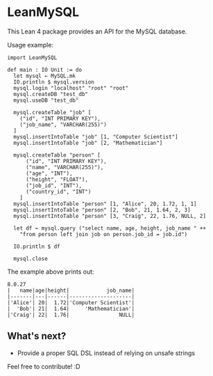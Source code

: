 # LeanMySQL

This Lean 4 package provides an API for the MySQL database.

Usage example:

```lean
import LeanMySQL

def main : IO Unit := do
  let mysql ← MySQL.mk
  IO.println $ mysql.version
  mysql.login "localhost" "root" "root"
  mysql.createDB "test_db"
  mysql.useDB "test_db"

  mysql.createTable "job" [
    ("id", "INT PRIMARY KEY"),
    ("job_name", "VARCHAR(255)")
  ]
  mysql.insertIntoTable "job" [1, "Computer Scientist"]
  mysql.insertIntoTable "job" [2, "Mathematician"]

  mysql.createTable "person" [
      ("id", "INT PRIMARY KEY"),
      ("name", "VARCHAR(255)"),
      ("age", "INT"),
      ("height", "FLOAT"),
      ("job_id", "INT"),
      ("country_id", "INT")
    ]
  mysql.insertIntoTable "person" [1, "Alice", 20, 1.72, 1, 1]
  mysql.insertIntoTable "person" [2, "Bob", 21, 1.64, 2, 3]
  mysql.insertIntoTable "person" [3, "Craig", 22, 1.76, NULL, 2]

  let df ← mysql.query ("select name, age, height, job_name " ++
    "from person left join job on person.job_id = job.id")

  IO.println $ df

  mysql.close
```

The example above prints out:

```
8.0.27
|   name|age|height|            job_name|
|-------|---|------|--------------------|
|'Alice'| 20|  1.72|'Computer Scientist'|
|  'Bob'| 21|  1.64|     'Mathematician'|
|'Craig'| 22|  1.76|                NULL|
```

## What's next?

* Provide a proper SQL DSL instead of relying on unsafe strings

Feel free to contribute! :D
